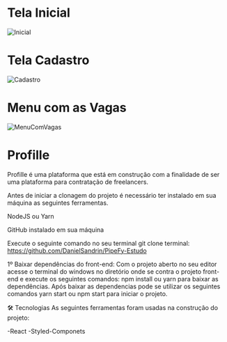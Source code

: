 # Tela Inicial
![Inicial](https://user-images.githubusercontent.com/40778725/156419792-94d74294-a860-4d68-9381-5deea15cbfa9.png)

# Tela Cadastro
![Cadastro](https://user-images.githubusercontent.com/40778725/156420176-f7045baf-4819-45f4-8f39-7e48e8196c91.png)

# Menu com as Vagas
![MenuComVagas](https://user-images.githubusercontent.com/40778725/156420477-0a0e0387-ff39-4a59-a6b0-765c5808ea07.png)

# Profille
Profille é uma plataforma que está em construção com a finalidade de ser uma plataforma para contratação de freelancers.

Antes de iniciar a clonagem do projeto é necessário ter instalado em sua máquina as seguintes ferramentas.

NodeJS ou Yarn

GitHub instalado em sua máquina

Execute o seguinte comando no seu terminal git clone terminal: https://github.com/DanielSandrin/PipeFy-Estudo

1º Baixar dependências do front-end: Com o projeto aberto no seu editor acesse o terminal do windows no diretório onde se contra o projeto front-end e execute os seguintes comandos: npm install ou yarn para baixar as dependências. Após baixar as dependencias pode se utilizar os seguintes comandos yarn start ou npm start para iniciar o projeto.

🛠 Tecnologias
As seguintes ferramentas foram usadas na construção do projeto:

-React
-Styled-Componets

